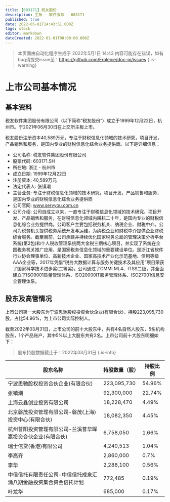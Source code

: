 ```yaml
---
title: [603171] 税友股份
description: 主板 - 软件服务 - 603171
published: true
date: 2022-05-01T14:43:51.000Z
tags: stock
editor: markdown
dateCreated: 2022-01-01T00:00:00.000Z
---
```


> 本页面由自动化程序生成于 2022年5月1日 14:43
> 内容可能存在错误，如有bug请提交issue至：https://github.com/Eroleice/doc-pi/issues
{.is-warning}

# 上市公司基本情况

## 基本资料

税友软件集团股份有限公司（以下简称“税友股份”）成立于1999年12月22日，杭州市。于2021年06月30日在上交所主板上市。

税友股份注册资本40,589万元，专注于财税信息化领域的技术研究，项目开发，产品销售和服务，是国内专业的财税信息化综合业务提供商。以下是详细信息：

- 公司名称: 税友软件集团股份有限公司
- 股票代码: 603171.SH
- 所在地: 浙江 - 杭州市
- 成立日期: 1999年12月22日
- 注册资本: 40,589万元
- 法定代表人: 张镇潮
- 主营业务: 专注于财税信息化领域的技术研究，项目开发，产品销售和服务，是国内专业的财税信息化综合业务提供商
- 公司官网: www.servyou.com.cn
- 公司介绍: 公司自成立以来，一直专注于财税信息化领域的技术研究、项目开发、产品销售和服务，在财税信息化领域内耕耘二十年，是国内专业的财税信息化综合业务提供商。公司客户主要包括税务机关、纳税企业、财税中介。公司为税务机关提供税务系统开发与运维，为纳税企业和财税中介提供企业财税综合服务。截至目前，公司承建并持续优化国家税务总局的管理决策分析平台系统(第2包)和个人税收管理系统两大金税三期核心项目，并实现了系统在全国税务机关推广应用，是国家税务信息化领域的重要建设单位。是浙江省软件行业协会理事单位、高新技术企业、国家高技术产业化示范基地、信用等级AAA企业等，2017年凭借“税务大数据计算与服务关键技术及其应用”项目荣获了国家科学技术进步奖(二等奖)。公司通过了CMMI ML4、ITSS二级，并全面建立了ISO9001质量管理体系、ISO20000IT服务管理体系、ISO27001信息安全管理体系。


## 股东及高管情况

上市公司第一大股东为宁波思驰股权投资合伙企业(有限合伙)，持股223,095,730股，占比54.96%，为上市公司实际控制人。

截至2022年03月31日，上市公司的前十大股东中，共有4名自然人股东，5名机构股东，1个产品账户，其中5%以上大股东共有2名。上市公司前十大股东明细如下：

> 股东持股数据截止于：2022年03月31日
{.is-info}

| 股东名称 | 持股数量（股） | 持股比例 |
| --- | --- | --- |
| 宁波思驰股权投资合伙企业(有限合伙) | 223,095,730 | 54.96% |
| 张镇潮 | 92,300,000 | 22.74% |
| 上海云鑫创业投资有限公司 | 18,228,470 | 4.49% |
| 北京磐茂投资管理有限公司-磐茂(上海)投资中心(有限合伙) | 18,082,350 | 4.45% |
| 杭州普阳投资管理有限公司-兰溪普华晖赢投资合伙企业(有限合伙) | 6,758,050 | 1.66% |
| 瑞士信贷(香港)有限公司 | 4,240,513 | 1.04% |
| 李高齐 | 2,860,000 | 0.7% |
| 李华 | 2,288,100 | 0.56% |
| 中信信托有限责任公司-中信信托成泉汇涌八期金融投资集合资金信托计划 | 772,485 | 0.19% |
| 叶龙华 | 685,000 | 0.17% |




